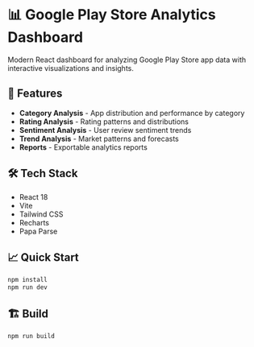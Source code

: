 # 📊 Google Play Store Analytics Dashboard

Modern React dashboard for analyzing Google Play Store app data with interactive visualizations and insights.

## 🚀 Features

- **Category Analysis** - App distribution and performance by category
- **Rating Analysis** - Rating patterns and distributions
- **Sentiment Analysis** - User review sentiment trends
- **Trend Analysis** - Market patterns and forecasts
- **Reports** - Exportable analytics reports

## 🛠 Tech Stack

- React 18
- Vite
- Tailwind CSS
- Recharts
- Papa Parse

## 📈 Quick Start

```bash
npm install
npm run dev
```

## 🏗 Build

```bash
npm run build
```
